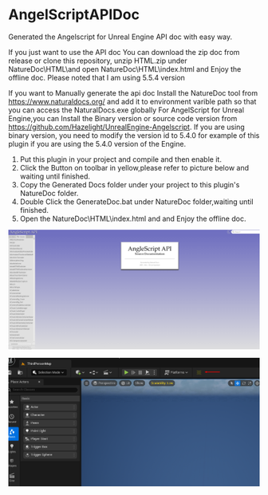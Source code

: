 # AngelScriptAPIDoc
Generated the Angelscript for Unreal Engine API doc with easy way.

If you just want to use the API doc 
You can download the zip doc from release or clone this repository, unzip HTML.zip under NatureDoc\HTML\and open NatureDoc\HTML\index.html and Enjoy the offline doc.
Please noted that I am using 5.5.4 version


If you want to Manually generate the api doc 
Install the NatureDoc tool from https://www.naturaldocs.org/ and add it to environment varible path so that you can access the NaturalDocs.exe globally
For AngelScript for Unreal Engine,you can Install the Binary version or source code version from https://github.com/Hazelight/UnrealEngine-Angelscript.
If you are using binary version, you need to modify the version id to 5.4.0 for example of this plugin if you are using the 5.4.0 version of the Engine.

1. Put this plugin in your project and compile and then enable it.
2. Click the Button on toolbar in yellow,please refer to picture below and waiting until finished.
3. Copy the Generated Docs folder under your project to this plugin's NatureDoc folder.
4. Double Click the GenerateDoc.bat under NatureDoc folder,waiting until finished.
5. Open the NatureDoc\HTML\index.html and and Enjoy the offline doc.

<p align="center">
  <img src="ReadMe.png" alt="Off line doc Index">
</p>

<p align="center">
  <img src="Toolbar_GenerateDoc_Button.png" alt="Generate button in toolbar ">
</p>